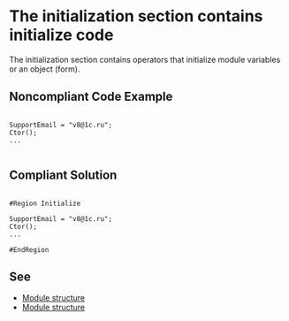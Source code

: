 # The initialization section contains initialize code

The initialization section contains operators that initialize module variables or an object (form).

## Noncompliant Code Example

```bsl

SupportEmail = "v8@1c.ru";
Ctor();
...


```

## Compliant Solution

```bsl

#Region Initialize

SupportEmail = "v8@1c.ru";
Ctor();
...

#EndRegion

```

## See


- [Module structure](https://1c-dn.com/library/module_structure/)
- [Module structure](https://support.1ci.com/hc/en-us/articles/360011002360-Module-structure)
